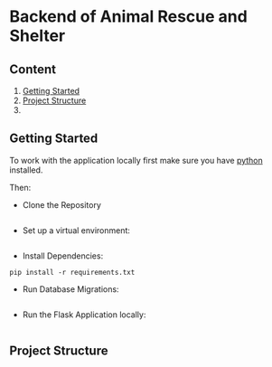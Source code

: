 # Backend of Animal Rescue and Shelter
## Content
1. [Getting Started](#Getting-Started)
2. [Project Structure](#Project-Structure)
3. 

<a name="Getting-Started"></a>

## Getting Started  
To work with the application locally first make sure you have [python](https://www.python.org/downloads/) installed.

Then:

* Clone the Repository
```Shell

```
* Set up a virtual environment:
```Shell

```
* Install Dependencies:
```Shell
pip install -r requirements.txt
```
* Run Database Migrations:
```Shell

```
* Run the Flask Application locally:
```Shell

```


<a name="Project-Structure"></a>

## Project Structure

